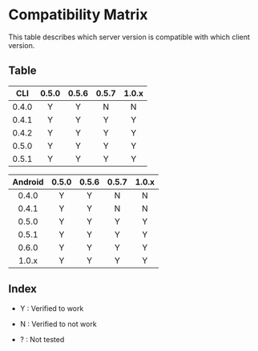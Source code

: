 # Compatibility Matrix

This table describes which server version is compatible with which client
version.

## Table

|  CLI  | 0.5.0 | 0.5.6 | 0.5.7 | 1.0.x |
|:-----:|:-----:|:-----:|:-----:|:-----:|
| 0.4.0 |   Y   |   Y   |   N   |   N   |
| 0.4.1 |   Y   |   Y   |   Y   |   Y   |
| 0.4.2 |   Y   |   Y   |   Y   |   Y   |
| 0.5.0 |   Y   |   Y   |   Y   |   Y   |
| 0.5.1 |   Y   |   Y   |   Y   |   Y   |

| Android | 0.5.0 | 0.5.6 | 0.5.7 | 1.0.x |
|:-------:|:-----:|:-----:|:-----:|:-----:|
|  0.4.0  |   Y   |   Y   |   N   |   N   |
|  0.4.1  |   Y   |   Y   |   N   |   N   |
|  0.5.0  |   Y   |   Y   |   Y   |   Y   |
|  0.5.1  |   Y   |   Y   |   Y   |   Y   |
|  0.6.0  |   Y   |   Y   |   Y   |   Y   |
|  1.0.x  |   Y   |   Y   |   Y   |   Y   |

## Index

 - Y : Verified to work

 - N : Verified to not work

 - ? : Not tested

